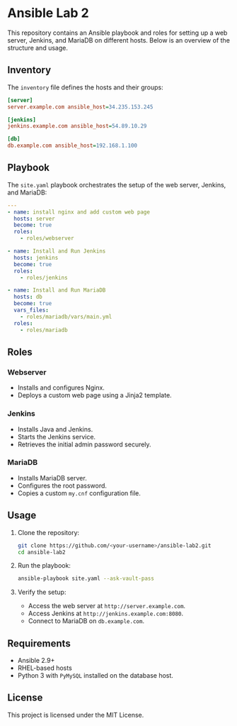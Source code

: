 # Ansible Lab 2

This repository contains an Ansible playbook and roles for setting up a web server, Jenkins, and MariaDB on different hosts. Below is an overview of the structure and usage.

## Inventory
The `inventory` file defines the hosts and their groups:

```ini
[server]
server.example.com ansible_host=34.235.153.245

[jenkins]
jenkins.example.com ansible_host=54.89.10.29

[db]
db.example.com ansible_host=192.168.1.100
```

## Playbook
The `site.yaml` playbook orchestrates the setup of the web server, Jenkins, and MariaDB:

```yaml
---
- name: install nginx and add custom web page
  hosts: server
  become: true
  roles:
    - roles/webserver

- name: Install and Run Jenkins
  hosts: jenkins
  become: true
  roles:
    - roles/jenkins

- name: Install and Run MariaDB
  hosts: db
  become: true
  vars_files:
    - roles/mariadb/vars/main.yml
  roles:
    - roles/mariadb
```

## Roles
### Webserver
- Installs and configures Nginx.
- Deploys a custom web page using a Jinja2 template.

### Jenkins
- Installs Java and Jenkins.
- Starts the Jenkins service.
- Retrieves the initial admin password securely.

### MariaDB
- Installs MariaDB server.
- Configures the root password.
- Copies a custom `my.cnf` configuration file.

## Usage
1. Clone the repository:
   ```bash
   git clone https://github.com/<your-username>/ansible-lab2.git
   cd ansible-lab2
   ```

2. Run the playbook:
   ```bash
   ansible-playbook site.yaml --ask-vault-pass
   ```

3. Verify the setup:
   - Access the web server at `http://server.example.com`.
   - Access Jenkins at `http://jenkins.example.com:8080`.
   - Connect to MariaDB on `db.example.com`.

## Requirements
- Ansible 2.9+
- RHEL-based hosts
- Python 3 with `PyMySQL` installed on the database host.

## License
This project is licensed under the MIT License.